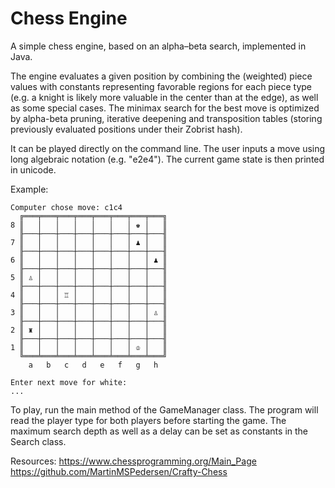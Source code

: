 # Chess Engine

A simple chess engine, based on an alpha–beta search, implemented in Java.

The engine evaluates a given position by combining the (weighted) piece values with constants representing favorable regions for each piece type (e.g. a knight is likely more valuable in the center than at the edge), as well as some special cases. The minimax search for the best move is optimized by alpha-beta pruning, iterative deepening and transposition tables (storing previously evaluated positions under their Zobrist hash).

It can be played directly on the command line. The user inputs a move using long algebraic notation (e.g. "e2e4"). The current game state is then printed in unicode.

Example:
```text
Computer chose move: c1c4
  ╔═══╤═══╤═══╤═══╤═══╤═══╤═══╤═══╗
8 ║   │   │   │   │   │   │ ♚ │   ║
  ╟───┼───┼───┼───┼───┼───┼───┼───╢
7 ║   │   │   │   │   │   │ ♟ │   ║
  ╟───┼───┼───┼───┼───┼───┼───┼───╢
6 ║   │   │   │   │   │   │   │ ♟ ║
  ╟───┼───┼───┼───┼───┼───┼───┼───╢
5 ║ ♙ │   │   │   │   │   │   │   ║
  ╟───┼───┼───┼───┼───┼───┼───┼───╢
4 ║   │   │ ♖ │   │   │   │   │   ║
  ╟───┼───┼───┼───┼───┼───┼───┼───╢
3 ║   │   │   │   │   │   │   │ ♙ ║
  ╟───┼───┼───┼───┼───┼───┼───┼───╢
2 ║ ♜ │   │   │   │   │   │   │   ║
  ╟───┼───┼───┼───┼───┼───┼───┼───╢
1 ║   │   │   │   │   │   │ ♔ │   ║
  ╚═══╧═══╧═══╧═══╧═══╧═══╧═══╧═══╝
    a   b   c   d   e   f   g   h  

Enter next move for white: 
...
```

To play, run the main method of the GameManager class. The program will read the player type for both players before starting the game.
The maximum search depth as well as a delay can be set as constants in the Search class.


Resources:
https://www.chessprogramming.org/Main_Page
https://github.com/MartinMSPedersen/Crafty-Chess
